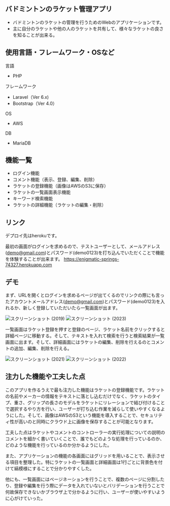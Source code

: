 ## バドミントンのラケット管理アプリ
- バドミントンのラケットの管理を行うためのWebのアプリケーションです。
- 主に自分のラケットや他の人のラケットを共有して、様々なラケットの良さを知ることが出来る。
## 使用言語・フレームワーク・OSなど
言語
- PHP

フレームワーク
- Laravel（Ver 6.x)
- Bootstrap（Ver 4.0）

OS
- AWS

DB
- MariaDB
## 機能一覧
- ログイン機能
- コメント機能（表示、登録、編集、削除）
- ラケットの登録機能（画像はAWSのS3に保存）
- ラケットの一覧画面表示機能
- キーワード検索機能
- ラケットの詳細機能（ラケットの編集・削除）
## リンク
デプロイ先はherokuです。

最初の画面がログインを求めるので、テストユーザーとして、メールアドレス(demo@gmail.com)とパスワード(demo0123)を打ち込んでいただくことで機能を体験することが出来ます。
https://enigmatic-springs-74327.herokuapp.com
## デモ
まず、URLを開くとログインを求めるページが出てくるのでリンクの際にも言ったアカウントメールアドレス(demo@gmail.com)とパスワード(demo0123)を入れるか、新しく登録していただいたら一覧画面が出ます。


![スクリーンショット (2019)](https://user-images.githubusercontent.com/88942066/155619164-b4c38bec-e105-4996-a3ae-0143a721a97e.png)
![スクリーンショット (2023)](https://user-images.githubusercontent.com/88942066/155633502-96778c3a-dbaf-4ae8-bbe7-ad57ece4ba4d.png)


一覧画面はラケット登録を押すと登録のページ、ラケット名前をクリックすると詳細ページに移動する。そして、テキストを入れて検索を行うと検索結果が一覧画面に出ます。そして、詳細画面にはラケットの編集、削除を行えるのとコメントの追加、編集、削除を行える。


![スクリーンショット (2021)](https://user-images.githubusercontent.com/88942066/155633054-2c491c2b-20ea-4c89-b90c-167bbf2284ad.png)
![スクリーンショット (2022)](https://user-images.githubusercontent.com/88942066/155633070-621bb02e-7f46-4755-acf6-e2d815c50f01.png)
## 注力した機能や工夫した点
このアプリを作るうえで最も注力した機能はラケットの登録機能です。ラケットの名前やメーカーの情報をテキストに落とし込むだけでなく、ラケットのタイプ、重さ、グリップの長さのモデルをラケットにリレーションで結び付けることで選択するやり方を行い、ユーザーが打ち込む作業を減らして使いやすくなるようにした。そして、画像はAWSのS3という機能を導入することで、セキュリティ性が高いのと同時にクラウド上に画像を保存することが可能となります。


工夫した点はラケットやコメントのコントローラーの実行処理についての説明のコメントを細かく書いていくことで、誰でもどのような処理を行っているのか、どのような機能を行っているのか分かるようにした。

また、アプリケーションの機能の各画面にはグリッドを用いることで、表示させる項目を整理した。特にラケットの一覧画面と詳細画面は1行ごとに背景色を付けて縞模様にすることで分かりやすくした。

他にも、一覧画面にはページネーションを行うことで、複数のページに分割したり、登録や編集を行う際にデータを入れていないとバリデーションを行うことで何故保存できないかブラウザ上で分かるように行い、ユーザーが使いやすいように心がけていった。
